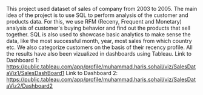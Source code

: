 This project used dataset of sales of company from 2003 to 2005. The main idea of the project is to use SQL to perform analysis of the customer and products data. For this, we use RFM (Receny, Frequent and Monetary) analysis of customer's buying behavior and find out the products that sell together. 
SQL is also used to showcase basic analytics to make sense the data, like the most successful month, year, most sales from which country etc. We also categorize customers on the basis of their recency profile. 
All the results have also been vizualized in dashboards using Tableau.
Link to Dashboard 1: https://public.tableau.com/app/profile/muhammad.haris.sohail/viz/SalesDataViz1/SalesDashBoard1
Link to Dashboard 2: https://public.tableau.com/app/profile/muhammad.haris.sohail/viz/SalesDataViz2/Dashboard2